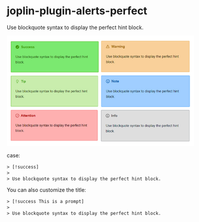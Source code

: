# joplin-plugin-alerts-perfect
Use blockquote syntax to display the perfect hint block.

![preview](./img/preview.jpg)

case:

```
> [!success]
>
> Use blockquote syntax to display the perfect hint block.
```

You can also customize the title:

```
> [!success This is a prompt]
>
> Use blockquote syntax to display the perfect hint block.
```
